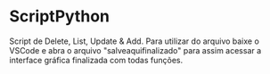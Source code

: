 # ScriptPython
Script de Delete, List, Update &amp; Add. Para utilizar do arquivo baixe o VSCode e abra o arquivo "salveaquifinalizado" para assim acessar a interface gráfica finalizada com todas funções.
